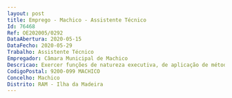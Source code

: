 ```yaml
--- 
layout: post
title: Emprego - Machico - Assistente Técnico
Id: 76468
Ref: OE202005/0292
DataAbertura: 2020-05-15
DataFecho: 2020-05-29
Trabalho: Assistente Técnico
Empregador: Câmara Municipal de Machico
Descricao: Exercer funções de natureza executiva, de aplicação de métodos e processos, com base em diretivas definidas e instruções gerais, de grau médio de complexidade, nas áreas de atuação da respetiva unidade orgânica, nomeadamente, expediente, arquivo, secretaria de obras e atendimento ao público.
CodigoPostal: 9200-099 MACHICO
Concelho: Machico
Distrito: RAM - Ilha da Madeira
--- 
```

